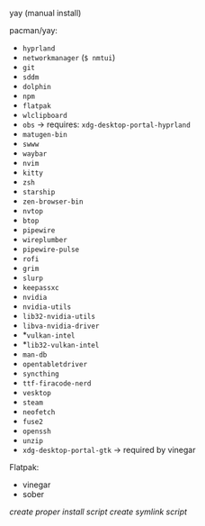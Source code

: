 yay (manual install)

pacman/yay:
- `hyprland`
- `networkmanager` (`$ nmtui`)
- `git`
- `sddm`
- `dolphin`
- `npm`
- `flatpak`
- `wlclipboard`
- `obs` -> requires: `xdg-desktop-portal-hyprland`
- `matugen-bin`
- `swww`
- `waybar`
- `nvim`
- `kitty`
- `zsh`
- `starship`
- `zen-browser-bin`
- `nvtop`
- `btop`
- `pipewire`
- `wireplumber`
- `pipewire-pulse`
- `rofi`
- `grim`
- `slurp`
- `keepassxc`
- `nvidia`
- `nvidia-utils`
- `lib32-nvidia-utils`
- `libva-nvidia-driver`
- *`vulkan-intel`
- *`lib32-vulkan-intel`
- `man-db`
- `opentabletdriver`
- `syncthing`
- `ttf-firacode-nerd`
- `vesktop`
- `steam`
- `neofetch`
- `fuse2`
- `openssh`
- `unzip`
- `xdg-desktop-portal-gtk` -> required by vinegar

Flatpak:
- vinegar
- sober

*create proper install script*
*create symlink script*

